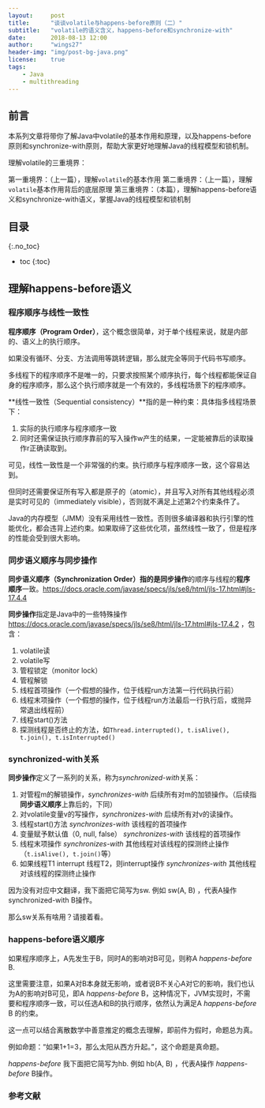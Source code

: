 ```yaml
---
layout:     post
title:      "谈谈volatile与happens-before原则（二）"
subtitle:   "volatile的语义含义，happens-before和synchronize-with"
date:		2018-08-13 12:00
author:     "wings27"
header-img: "img/post-bg-java.png"
license:    true
tags:
    - Java
    - multithreading
---
```



## 前言

本系列文章将带你了解Java中volatile的基本作用和原理，以及happens-before原则和synchronize-with原则，帮助大家更好地理解Java的线程模型和锁机制。

理解volatile的三重境界：

第一重境界：（上一篇），理解`volatile`的基本作用
第二重境界：（上一篇），理解`volatile`基本作用背后的底层原理
第三重境界：（本篇），理解happens-before语义和synchronize-with语义，掌握Java的线程模型和锁机制


## 目录
{:.no_toc}

- toc
{:toc}


## 理解happens-before语义

### 程序顺序与线性一致性

**程序顺序（Program Order）**，这个概念很简单，对于单个线程来说，就是内部的、语义上的执行顺序。

如果没有循环、分支、方法调用等跳转逻辑，那么就完全等同于代码书写顺序。

多线程下的程序顺序不是唯一的，只要求按照某个顺序执行，每个线程都能保证自身的程序顺序，那么这个执行顺序就是一个有效的，多线程场景下的程序顺序。

**线性一致性（Sequential consistency）**指的是一种约束：具体指多线程场景下：

1. 实际的执行顺序与程序顺序一致
2. 同时还需保证执行顺序靠前的写入操作w产生的结果，一定能被靠后的读取操作r正确读取到。

可见，线性一致性是一个非常强的约束。执行顺序与程序顺序一致，这个容易达到。

但同时还需要保证所有写入都是原子的（atomic），并且写入对所有其他线程必须是实时可见的（immediately visible），否则就不满足上述第2个约束条件了。

Java的内存模型（JMM）没有采用线性一致性。否则很多编译器和执行引擎的性能优化，都会违背上述约束。如果取缔了这些优化项，虽然线性一致了，但是程序的性能会受到很大影响。


### 同步语义顺序与同步操作

**同步语义顺序（Synchronization Order）**指的是**同步操作**的顺序与线程的**程序顺序**一致。https://docs.oracle.com/javase/specs/jls/se8/html/jls-17.html#jls-17.4.4

**同步操作**指定是Java中的一些特殊操作 https://docs.oracle.com/javase/specs/jls/se8/html/jls-17.html#jls-17.4.2 ，包含：

1. volatile读
2. volatile写
3. 管程锁定（monitor lock）
4. 管程解锁
5. 线程首项操作（一个假想的操作，位于线程run方法第一行代码执行前）
6. 线程末项操作（一个假想的操作，位于线程run方法最后一行执行后，或抛异常退出线程前）
7. 线程start()方法
8. 探测线程是否终止的方法，如`Thread.interrupted(), t.isAlive(), t.join(), t.isInterrupted()`

### synchronized-with关系

**同步操作**定义了一系列的关系，称为*synchronized-with*关系：

1. 对管程m的解锁操作，*synchronizes-with* 后续所有对m的加锁操作。（后续指**同步语义顺序**上靠后的，下同）
2. 对volatile变量v的写操作，*synchronizes-with* 后续所有对v的读操作。
3. 线程start()方法 *synchronizes-with* 该线程的首项操作
4. 变量赋予默认值（0, null, false） *synchronizes-with* 该线程的首项操作
5. 线程末项操作 *synchronizes-with* 其他线程对该线程的探测终止操作（`t.isAlive(), t.join()`等）
6. 如果线程T1 interrupt 线程T2，则interrupt操作 *synchronizes-with* 其他线程对该线程的探测终止操作

因为没有对应中文翻译，我下面把它简写为sw. 例如 sw(A, B) ，代表A操作 synchronized-with B操作。

那么sw关系有啥用？请接着看。


### happens-before语义顺序

如果程序顺序上，A先发生于B，同时A的影响对B可见，则称A *happens-before* B.

这里需要注意，如果A对B本身就无影响，或者说B不关心A对它的影响，我们也认为A的影响对B可见，即A *happens-before* B，这种情况下，JVM实现时，不需要和程序顺序一致，可以任选A和B的执行顺序，依然认为满足A *happens-before* B 的约束。

这一点可以结合离散数学中善意推定的概念去理解，即前件为假时，命题总为真。

例如命题：“如果1+1=3，那么太阳从西方升起。”，这个命题是真命题。

*happens-before* 我下面把它简写为hb. 例如 hb(A, B) ，代表A操作 *happens-before* B操作。







### 参考文献

